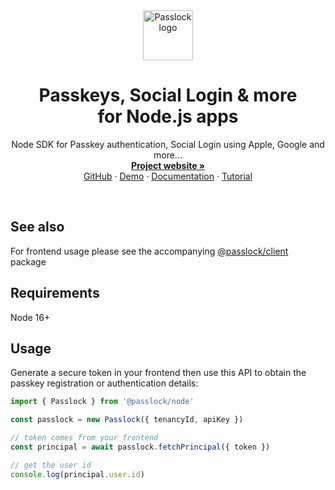 <!-- The pnpm script build:readme replaces the tokens in this file 01 -->
<div align="center">
  <a href="#{GITHUB_REPO}#">
    <img src="#{PASSLOCK_LOGO}#" alt="Passlock logo" width="80" height="80">
  </a>
</div>

<div>
  <h1 align="center">Passkeys, Social Login & more <br /> for Node.js apps</h1>
  <p align="center">
    Node SDK for Passkey authentication, Social Login using Apple, Google and more...
    <br />
    <a href="#{PASSLOCK_SITE}#"><strong>Project website »</strong></a>
    <br />
    <a href="#{GITHUB_REPO}#">GitHub</a>
    ·    
    <a href="#{DEMO_SITE}#">Demo</a>
    ·
    <a href="#{DOCS}#">Documentation</a>
    ·
    <a href="#{TUTORIAL}#">Tutorial</a>
  </p>
</div>

<br />

## See also

For frontend usage please see the accompanying [@passlock/client][client] package

## Requirements

Node 16+

## Usage

Generate a secure token in your frontend then use this API to obtain the passkey registration or authentication details:

```typescript
import { Passlock } from '@passlock/node'

const passlock = new Passlock({ tenancyId, apiKey })

// token comes from your frontend
const principal = await passlock.fetchPrincipal({ token })

// get the user id
console.log(principal.user.id)
```

[contact]: https://passlock.dev/contact
[client]: https://www.npmjs.com/package/@passlock/client